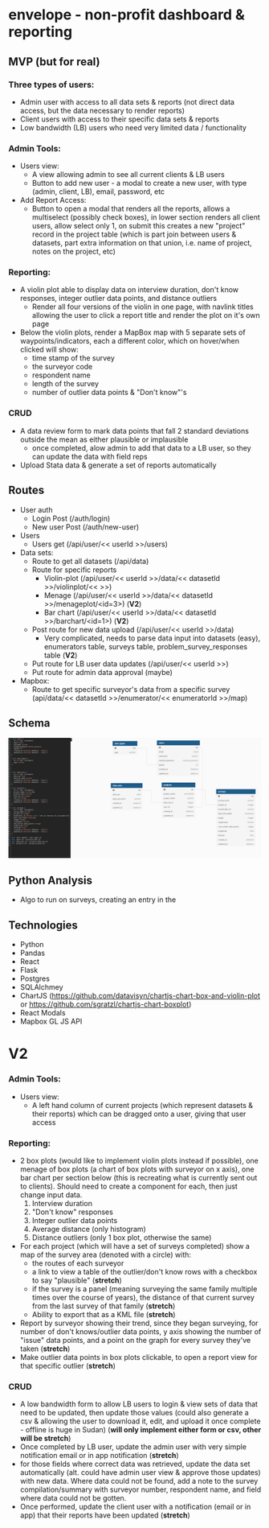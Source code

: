 # envelope - non-profit dashboard & reporting

## MVP (but for real)
### Three types of users: 
 - Admin user with access to all data sets & reports (not direct data access, but the data necessary to render reports)
 - Client users with access to their specific data sets & reports
 - Low bandwidth (LB) users who need very limited data / functionality
### Admin Tools:
- Users view: 
    - A view allowing admin to see all current clients & LB users
    - Button to add new user - a modal to create a new user, with type (admin, client, LB), email, password, etc
- Add Report Access:
    - Button to open a modal that renders all the reports, allows a multiselect (possibly check boxes), in lower section renders all client users, allow select only 1, on submit this creates a new "project" record in the project table (which is part join between users & datasets, part extra information on that union, i.e. name of project, notes on the project, etc)
### Reporting:
- A violin plot able to display data on interview duration, don't know responses, integer outlier data points, and distance outliers
    - Render all four versions of the violin in one page, with navlink titles allowing the user to click a report title and render the plot on it's own page
- Below the violin plots, render a MapBox map with 5 separate sets of waypoints/indicators, each a different color, which on hover/when clicked will show:
    - time stamp of the survey
    - the surveyor code
    - respondent name
    - length of the survey
    - number of outlier data points & "Don't know"'s
### CRUD
  - A data review form to mark data points that fall 2 standard deviations outside the mean as either plausible or implausible
    * once completed, alow admin to add that data to a LB user, so they can update the data with field reps
  - Upload Stata data & generate a set of reports automatically

## Routes
 - User auth
     - Login Post (/auth/login)
     - New user Post (/auth/new-user)
 - Users
     - Users get (/api/user/<< userId >>/users)
 - Data sets:
     - Route to get all datasets (/api/data)
     - Route for specific reports
          - Violin-plot (/api/user/<< userId >>/data/<< datasetId >>/violinplot/<<  >>)
          - Menage (/api/user/<< userId >>/data/<< datasetId >>/menageplot/<id=3>) (**V2**)
          - Bar chart (/api/user/<< userId >>/data/<< datasetId >>/barchart/<id=1>) (**V2**)
     - Post route for new data upload (/api/user/<< userId >>/data)
         - Very complicated, needs to parse data input into datasets (easy), enumerators table, surveys table, problem_survey_responses table (**V2**)
     - Put route for LB user data updates (/api/user/<< userId >>)
     - Put route for admin data approval (maybe)
  - Mapbox:
      - Route to get specific surveyor's data from a specific survey (api/data/<< datasetId >>/enumerator/<< enumeratorId >>/map)
 
## Schema
![](https://github.com/nappernick/envelope/blob/master/wiki_readme_resources/envelop_db_schema.png?raw=true)
## Python Analysis
 - Algo to run on surveys, creating an entry in the 

## Technologies
- Python
- Pandas
- React
- Flask
- Postgres
- SQLAlchmey
- ChartJS (https://github.com/datavisyn/chartjs-chart-box-and-violin-plot or https://github.com/sgratzl/chartjs-chart-boxplot)
- React Modals
- Mapbox GL JS API


# V2
### Admin Tools:
- Users view: 
  - A left hand column of current projects (which represent datasets & their reports) which can be dragged onto a user, giving that user access
### Reporting:
  - 2 box plots (would like to implement violin plots instead if possible), one menage of box plots (a chart of box plots with surveyor on x axis), one bar chart per section below (this is recreating what is currently sent out to clients). Should need to create a component for each, then just change input data.
    1. Interview duration
    2. "Don't know" responses
    3. Integer outlier data points
    4. Average distance (only histogram)
    5. Distance outliers (only 1 box plot, otherwise the same)
  - For each project (which will have a set of surveys completed) show a map of the survey area (denoted with a circle) with: 
    - the routes of each surveyor
    - a link to view a table of the outlier/don't know rows with a checkbox to say "plausible" (**stretch**)
    - if the survey is a panel (meaning surveying the same family multiple times over the course of years), the distance of that current survey from the last survey of that family (**stretch**)
    - Ability to export that as a KML file (**stretch**)
  - Report by surveyor showing their trend, since they began surveying, for number of don't knows/outlier data points, y axis showing the number of "issue" data points, and a point on the graph for every survey they've taken (**stretch**)
  - Make outlier data points in box plots clickable, to open a report view for that specific outlier  (**stretch**)
### CRUD
  - A low bandwidth form to allow LB users to login & view sets of data that need to be updated, then update those values (could also generate a csv & allowing the user to download it, edit, and upload it once complete - offline is huge in Sudan) (**will only implement either form or csv, other will be stretch**)
  - Once completed by LB user, update the admin user with very simple notification email or in app notification  (**stretch**)
   - for those fields where correct data was retrieved, update the data set automatically (alt. could have admin user view & approve those updates) with new data.  Where data could not be found, add a note to the survey compilation/summary with surveyor number, respondent name, and field where data could not be gotten.
  - Once performed, update the client user with a notification (email or in app) that their reports have been updated (**stretch**)

  

